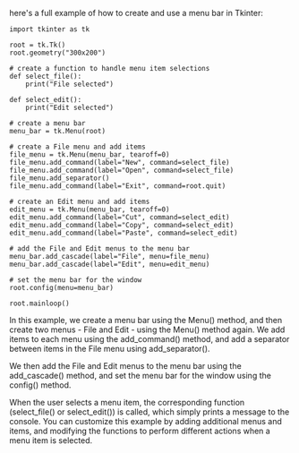 here's a full example of how to create and use a menu bar in Tkinter:
```
import tkinter as tk

root = tk.Tk()
root.geometry("300x200")

# create a function to handle menu item selections
def select_file():
    print("File selected")

def select_edit():
    print("Edit selected")

# create a menu bar
menu_bar = tk.Menu(root)

# create a File menu and add items
file_menu = tk.Menu(menu_bar, tearoff=0)
file_menu.add_command(label="New", command=select_file)
file_menu.add_command(label="Open", command=select_file)
file_menu.add_separator()
file_menu.add_command(label="Exit", command=root.quit)

# create an Edit menu and add items
edit_menu = tk.Menu(menu_bar, tearoff=0)
edit_menu.add_command(label="Cut", command=select_edit)
edit_menu.add_command(label="Copy", command=select_edit)
edit_menu.add_command(label="Paste", command=select_edit)

# add the File and Edit menus to the menu bar
menu_bar.add_cascade(label="File", menu=file_menu)
menu_bar.add_cascade(label="Edit", menu=edit_menu)

# set the menu bar for the window
root.config(menu=menu_bar)

root.mainloop()
```

In this example, we create a menu bar using the Menu() method, and then create two menus - File and Edit - using the Menu() method again. We add items to each menu using the add_command() method, and add a separator between items in the File menu using add_separator().

We then add the File and Edit menus to the menu bar using the add_cascade() method, and set the menu bar for the window using the config() method.

When the user selects a menu item, the corresponding function (select_file() or select_edit()) is called, which simply prints a message to the console. You can customize this example by adding additional menus and items, and modifying the functions to perform different actions when a menu item is selected.
